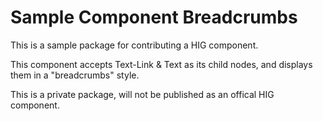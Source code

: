 # Sample Component Breadcrumbs

This is a sample package for contributing a HIG component.

This component accepts Text-Link & Text as its child nodes, and displays them in a "breadcrumbs" style.

This is a private package, will not be published as an offical HIG component.
